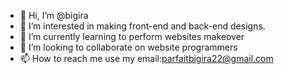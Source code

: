 - 👋 Hi, I’m @bigira
- 👀 I’m interested in making front-end and back-end designs.
- 🌱 I’m currently learning to perform websites makeover
- 💞️ I’m looking to collaborate on website programmers
- 📫 How to reach me use my email:parfaitbigira22@gmail.com

<!---
bigira/bigira is a ✨ special ✨ repository because its `README.md` (this file) appears on your GitHub profile.
You can click the Preview link to take a look at your changes.
--->
